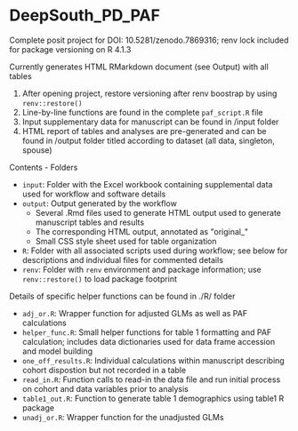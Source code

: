 # DeepSouth_PD_PAF
Complete posit project for DOI: 10.5281/zenodo.7869316; renv lock included for package versioning on R 4.1.3

Currently generates HTML RMarkdown document (see Output) with all tables


1) After opening project, restore versioning after renv boostrap by using `renv::restore()`
2) Line-by-line functions are found in the complete `paf_script.R` file
4) Input supplementary data for manuscript can be found in /input folder
5) HTML report of tables and analyses are pre-generated and can be found in /output folder titled according to dataset (all data, singleton, spouse)


Contents - Folders
- `input`: Folder with the Excel workbook containing supplemental data used for workflow and software details
- `output`: Output generated by the workflow
  - Several .Rmd files used to generate HTML output used to generate manuscript tables and results
  - The corresponding HTML output, annotated as "original_"
  - Small CSS style sheet used for table organization  
- `R`: Folder with all associated scripts used during workflow; see below for descriptions and individual files for commented details
- `renv`: Folder with `renv` environment and package information; use `renv::restore()` to load package footprint


Details of specific helper functions can be found in ./R/ folder
- `adj_or.R`: Wrapper function for adjusted GLMs as well as PAF calculations
- `helper_func.R`: Small helper functions for table 1 formatting and PAF calculation; includes data dictionaries used for data frame accession and model building
- `one_off_results.R`: Individual calculations within manuscript describing cohort dispostion but not recorded in a table
- `read_in.R`: Function calls to read-in the data file and run initial process on cohort and data variables prior to analysis
- `table1_out.R`: Function to generate table 1 demographics using table1 R package
- `unadj_or.R`: Wrapper function for the unadjusted GLMs
